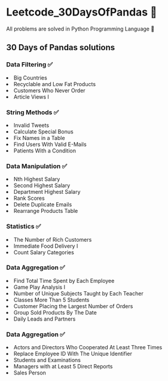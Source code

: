 # Leetcode_30DaysOfPandas 🐼
 All problems are solved in Python Programming Language 🐍
## 30 Days of Pandas solutions

### Data Filtering ✅
<li>Big Countries
<li>Recyclable and Low Fat Products
<li>Customers Who Never Order
<li>Article Views I</li>

### String Methods ✅
<li>Invalid Tweets
<li>Calculate Special Bonus
<li>Fix Names in a Table
<li>Find Users With Valid E-Mails
<li>Patients With a Condition</li>

### Data Manipulation ✅
<li>Nth Highest Salary
<li>Second Highest Salary
<li>Department Highest Salary
<li>Rank Scores
<li>Delete Duplicate Emails
<li>Rearrange Products Table</li>

### Statistics ✅
<li>The Number of Rich Customers
<li>Immediate Food Delivery I
<li>Count Salary Categories</li>

### Data Aggregation ✅
<li>Find Total Time Spent by Each Employee
<li>Game Play Analysis I
<li>Number of Unique Subjects Taught by Each Teacher
<li>Classes More Than 5 Students
<li>Customer Placing the Largest Number of Orders
<li>Group Sold Products By The Date
<li>Daily Leads and Partners</li>

### Data Aggregation ✅
<li>Actors and Directors Who Cooperated At Least Three Times
<li>Replace Employee ID With The Unique Identifier
<li>Students and Examinations
<li>Managers with at Least 5 Direct Reports
<li>Sales Person
